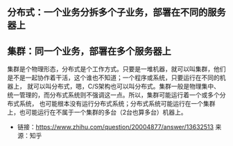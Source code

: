 ## 分布式：一个业务分拆多个子业务，部署在不同的服务器上
## 集群：同一个业务，部署在多个服务器上

集群是个物理形态，分布式是个工作方式。只要是一堆机器，就可以叫集群，他们是不是一起协作着干活，这个谁也不知道；一个程序或系统，只要运行在不同的机器上，
就可以叫分布式，嗯，C/S架构也可以叫分布式。集群一般是物理集中、统一管理的，而分布式系统则不强调这一点。所以，集群可能运行着一个或多个分布式系统，
也可能根本没有运行分布式系统；分布式系统可能运行在一个集群上，也可能运行在不属于一个集群的多台（2台也算多台）机器上。  
 *  链接：https://www.zhihu.com/question/20004877/answer/13632513
    来源：知乎
